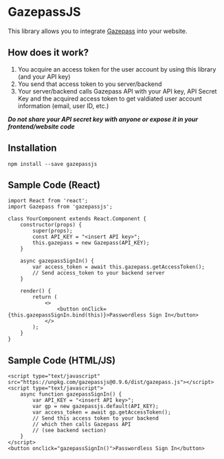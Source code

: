 # GazepassJS

This library allows you to integrate [Gazepass](https://gazepass.com/) into your website.

## How does it work?

1. You acquire an access token for the user account by using this library (and your API key)
2. You send that access token to you server/backend
3. Your server/backend calls Gazepass API with your API key, API Secret Key and the acquired access token to get valdiated user account information (email, user ID, etc.)

***Do not share your API secret key with anyone or expose it in your frontend/website code***

## Installation

    npm install --save gazepassjs

## Sample Code (React)
    import React from 'react';
    import Gazepass from 'gazepassjs';
    
    class YourComponent extends React.Component {
        constructor(props) {
            super(props);
            const API_KEY = "<insert API key>";
            this.gazepass = new Gazepass(API_KEY);
        }

        async gazepassSignIn() {
            var access_token = await this.gazepass.getAccessToken();
            // Send access_token to your backend server
        }

        render() {
            return (
                <>
                    <button onClick={this.gazepassSignIn.bind(this)}>Passwordless Sign In</button>
                </>
            );
        }
    }

## Sample Code (HTML/JS)
    <script type="text/javascript" src="https://unpkg.com/gazepassjs@0.9.6/dist/gazepass.js"></script>
    <script type="text/javascript">
        async function gazepassSignIn() {
            var API_KEY = "<insert API key>";
            var gp = new gazepassjs.default(API_KEY);
            var access_token = await gp.getAccessToken();
            // Send this access token to your backend
            // which then calls Gazepass API
            // (see backend section)
        }
    </script>
    <button onclick="gazepassSignIn()">Passwordless Sign In</button>
